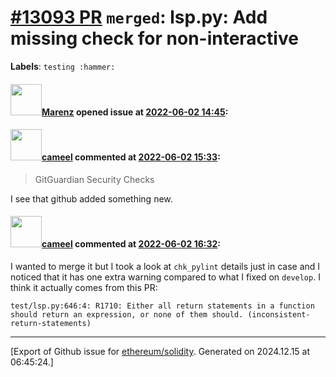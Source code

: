 # [\#13093 PR](https://github.com/ethereum/solidity/pull/13093) `merged`: lsp.py: Add missing check for non-interactive
**Labels**: `testing :hammer:`


#### <img src="https://avatars.githubusercontent.com/u/424752?u=2d50de05ec528b9b84f8b905a56e90669b0f8927&v=4" width="50">[Marenz](https://github.com/Marenz) opened issue at [2022-06-02 14:45](https://github.com/ethereum/solidity/pull/13093):



#### <img src="https://avatars.githubusercontent.com/u/137030?v=4" width="50">[cameel](https://github.com/cameel) commented at [2022-06-02 15:33](https://github.com/ethereum/solidity/pull/13093#issuecomment-1145003023):

> GitGuardian Security Checks

I see that github added something new.

#### <img src="https://avatars.githubusercontent.com/u/137030?v=4" width="50">[cameel](https://github.com/cameel) commented at [2022-06-02 16:32](https://github.com/ethereum/solidity/pull/13093#issuecomment-1145070879):

I wanted to merge it but I took a look at `chk_pylint` details just in case and I noticed that it has one extra warning compared to what I fixed on `develop`. I think it actually comes from this PR:

```
test/lsp.py:646:4: R1710: Either all return statements in a function should return an expression, or none of them should. (inconsistent-return-statements)
```


-------------------------------------------------------------------------------



[Export of Github issue for [ethereum/solidity](https://github.com/ethereum/solidity). Generated on 2024.12.15 at 06:45:24.]
